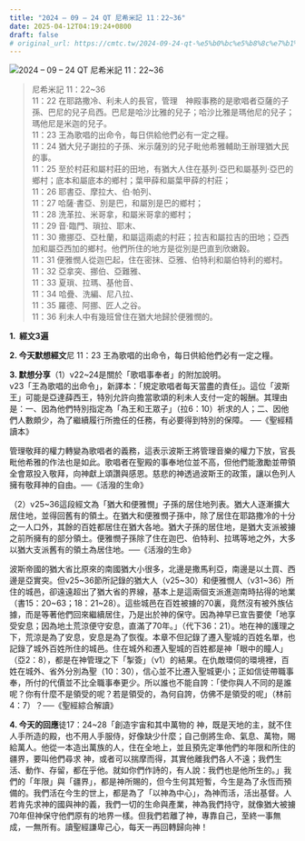 ```yaml
---
title: "2024 – 09 – 24 QT 尼希米記 11：22~36"
date: 2025-04-12T04:19:24+0800
draft: false
# original_url: https://cmtc.tw/2024-09-24-qt-%e5%b0%bc%e5%b8%8c%e7%b1%b3%e8%a8%98-11%ef%bc%9a2236
---
```


![2024 – 09 – 24 QT 尼希米記 11：22\~36](/images/qt.jpg  "2024 – 09 – 24 QT 尼希米記 11：22\~36")

> 尼希米記 11：22\~36  
> 11：22 在耶路撒冷、利未人的長官，管理　神殿事務的是歌唱者亞薩的子孫、巴尼的兒子烏西。巴尼是哈沙比雅的兒子；哈沙比雅是瑪他尼的兒子；瑪他尼是米迦的兒子。  
> 11：23 王為歌唱的出命令，每日供給他們必有一定之糧。  
> 11：24 猶大兒子謝拉的子孫、米示薩別的兒子毗他希雅輔助王辦理猶大民的事。  
> 11：25 至於村莊和屬村莊的田地，有猶大人住在基列‧亞巴和屬基列‧亞巴的鄉村；底本和屬底本的鄉村；葉甲薛和屬葉甲薛的村莊；  
> 11：26 耶書亞、摩拉大、伯‧帕列、  
> 11：27 哈薩‧書亞、別是巴，和屬別是巴的鄉村；  
> 11：28 洗革拉、米哥拿，和屬米哥拿的鄉村；  
> 11：29 音‧臨門、瑣拉、耶末、  
> 11：30 撒挪亞、亞杜蘭，和屬這兩處的村莊；拉吉和屬拉吉的田地；亞西加和屬亞西加的鄉村。他們所住的地方是從別是巴直到欣嫩穀。  
> 11：31 便雅憫人從迦巴起，住在密抹、亞雅、伯特利和屬伯特利的鄉村。  
> 11：32 亞拿突、挪伯、亞難雅、  
> 11：33 夏瑣、拉瑪、基他音、  
> 11：34 哈疊、洗編、尼八拉、  
> 11：35 羅德、阿挪、匠人之谷。  
> 11：36 利未人中有幾班曾住在猶大地歸於便雅憫的。

**1.  經文3遍**

**2. 今天默想經文**尼 11：23 王為歌唱的出命令，每日供給他們必有一定之糧。

**3. 默想分享**（1）v22\~24是關於「歌唱事奉者」的附加說明。  
v23「王為歌唱的出命令」，新譯本：「規定歌唱者每天當盡的責任」。這位「波斯王」可能是亞達薛西王，特別允許向擔當歌頌的利未人支付一定的報酬。其理由是：一、因為他們特別指定為「為王和王眾子」（拉6：10）祈求的人；二、因他們人數頗少，為了繼續履行所擔任的任務，有必要得到特別的保障。 ──《聖經精讀本》

管理敬拜的權力轉變為歌唱者的義務，這表示波斯王將管理音樂的權力下放，官長毗他希雅的作法也是如此。歌唱者在聖殿的事奉地位並不高，但他們能激勵並帶領全會眾投入敬拜，向神獻上頌讚與感恩。慈悲的神透過波斯王的政策，讓以色列人擁有敬拜神的自由。──《活潑的生命》

（2）v25\~36這段經文為「猶大和便雅憫」子孫的居住地列表。猶大人逐漸擴大居住地，並得回舊有的領土。在猶大和便雅憫子孫中，除了居住在耶路撒冷的十分之一人口外，其餘的百姓都居住在猶大各地。猶大子孫的居住地，是猶大支派被擄之前所擁有的部分領土。便雅憫子孫除了住在迦巴、伯特利、拉瑪等地之外，大多以猶大支派舊有的領土為居住地。──《活潑的生命》

波斯帝國的猶大省比原來的南國猶大小很多，北邊是撒馬利亞，南邊是以土買、西邊是亞實突。但v25\~36節所記錄的猶大人（v25\~30）和便雅憫人（v31\~36）所住的城邑，卻遠遠超出了猶大省的界線，基本上是這兩個支派進迦南時拈得的地業（書15：20\~63；18：21\~28）。這些城邑在百姓被擄的70裏，竟然沒有被外族佔據，而是等著他們回來繼續居住，乃是出於神的保守。因為神早已宣告要使「地享受安息；因為地土荒涼便守安息，直滿了70年。」（代下36：21）。地在神的護理之下，荒涼是為了安息，安息是為了恢復。本章不但記錄了遷入聖城的百姓名單，也記錄了城外百姓所住的城邑。住在城外和遷入聖城的百姓都是神「眼中的瞳人」（亞2：8），都是在神管理之下「掣簽」（v1）的結果。在仇敵環伺的環境裡，百姓在城外、省外分別為聖（10：30），信心並不比遷入聖城更小；正如信徒帶職事奉，所付的代價並不比全職事奉更少。所以誰也不能自誇：「使你與人不同的是誰呢？你有什麼不是領受的呢？若是領受的，為何自誇，仿佛不是領受的呢」（林前4：7）？──《聖經綜合解讀》

**4. 今天的回應**徒17：24\~28「創造宇宙和其中萬物的 神，既是天地的主，就不住人手所造的殿，也不用人手服侍，好像缺少什麼；自己倒將生命、氣息、萬物，賜給萬人。他從一本造出萬族的人，住在全地上，並且預先定準他們的年限和所住的疆界，要叫他們尋求 神，或者可以揣摩而得，其實他離我們各人不遠；我們生活、動作、存留，都在乎他。就如你們作詩的，有人說：我們也是他所生的。」我們的「年限」與「疆界」，都是神所賜的，但今生何其短暫，今生是為了永恆而預備的。我們活在今生的世上，都是為了「以神為中心」，為神而活，活出基督。人若肯先求神的國與神的義，我們一切的生命與產業，神為我們持守，就像猶大被擄70年但神保守他們原有的地界一樣。但我們若離了神，專靠自己，至終一事無成，一無所有。讀聖經謙卑己心，每天一再回轉歸向神！